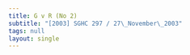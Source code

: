 ```yaml
---
title: G v R (No 2)
subtitle: "[2003] SGHC 297 / 27\_November\_2003"
tags: null
layout: single
---
```


